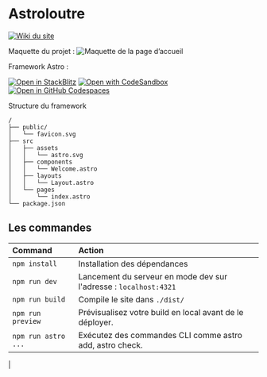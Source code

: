 # Astroloutre

<a href="https://wiki.antredesloutres.fr/fr/doc-technique/sites/Astroloutre" target="_blank">
  <img src="https://img.shields.io/badge/Wiki_du_site-Accéder-1f4da8?style=for-the-badge&logo=wikimedia-commons&logoColor=white" alt="Wiki du site" />
</a>

Maquette du projet :
![Maquette de la page d’accueil](https://raw.githubusercontent.com/L-Antre-des-Loutres/Reactisoutre/refs/heads/main/public/docs/%20model/maquette-page-acceuil.webp)




Framework Astro :

[![Open in StackBlitz](https://developer.stackblitz.com/img/open_in_stackblitz.svg)](https://stackblitz.com/github/withastro/astro/tree/latest/examples/basics)
[![Open with CodeSandbox](https://assets.codesandbox.io/github/button-edit-lime.svg)](https://codesandbox.io/p/sandbox/github/withastro/astro/tree/latest/examples/basics)
[![Open in GitHub Codespaces](https://github.com/codespaces/badge.svg)](https://codespaces.new/withastro/astro?devcontainer_path=.devcontainer/basics/devcontainer.json)

Structure du framework

```text
/
├── public/
│   └── favicon.svg
├── src
│   ├── assets
│   │   └── astro.svg
│   ├── components
│   │   └── Welcome.astro
│   ├── layouts
│   │   └── Layout.astro
│   └── pages
│       └── index.astro
└── package.json
```

##  Les commandes

| Command                   | Action                                                                      |
| :------------------------ |:----------------------------------------------------------------------------|
| `npm install`             | Installation des dépendances                                                |
| `npm run dev`             | Lancement du serveur en mode dev sur l'adresse : `localhost:4321`           |
| `npm run build`           | Compile le site dans `./dist/`                                              |
| `npm run preview`         | Prévisualisez votre build en local avant de le déployer.                    |
| `npm run astro ...`       | Exécutez des commandes CLI comme astro add, astro check.
 |
